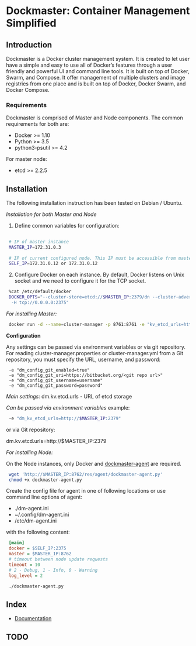 # Dockmaster: Container Management Simplified
 
## Introduction
 Dockmaster is a Docker cluster management system. It is created to let user have a  simple and easy to use all of Docker’s features through
 a user friendly and powerful UI and command line tools. It is built on top of Docker, Swarm, and Compose. It offer management of multiple 
 clusters and image registries from one place and is built on top of Docker, Docker Swarm, and Docker Compose.

### Requirements

Dockmaster is comprised of Master and Node components. The common requirements for both are: 
 
 * Docker >= 1.10
 * Python >= 3.5
 * python3-psutil >= 4.2
 
For master node:
 
 * etcd >= 2.2.5
## Installation

The following installation instruction has been tested on Debian / Ubuntu.

*Installation for both Master and Node*
1. Define common variables for configuration:
 
```sh
 
 # IP of master instance
 MASTER_IP=172.31.0.3 
 
 # IP of current configured node. This IP must be accessible from master instance
 SELF_IP=172.31.0.12 or 172.31.0.12 
```
 
2. Configure Docker on each instance. By default, Docker listens on Unix socket and we need to configure it for the TCP socket.
  
```sh
 %cat /etc/default/docker
 DOCKER_OPTS="--cluster-store=etcd://$MASTER_IP:2379/dn --cluster-advertise=$SELF_IP:2375 \
  -H tcp://0.0.0.0:2375"
```
 
 *For installing Master:*
 
```sh
 docker run -d --name=cluster-manager -p 8761:8761 -e "kv_etcd_urls=http://$MASTER_IP:2379" ni1.codeabovelab.com/cluster-manager

```
 
**Configuration**

Any settings can be passed via environment variables or via git repository.  For reading cluster-manager.properties or cluster-manager.yml from a Git repository, 
you must specify the URL, username, and password:

```properties
 -e "dm_config_git_enabled=true"
 -e "dm_config_git_uri=https://bitbucket.org/<git repo url>"
 -e "dm_config_git_username=username"
 -e "dm_config_git_password=password"
```

*Main settings:*
dm.kv.etcd.urls - URL of etcd storage

*Can be passed via environment variables*
example: 
```sh
 -e "dm_kv_etcd_urls=http://$MASTER_IP:2379" 
```
or via Git repository:

dm.kv.etcd.urls=http://$MASTER_IP:2379

 *For installing Node:*
 
 On the Node instances, only Docker and [dockmaster-agent](/doc/agent.md) are required.
 
```sh
 wget 'http://$MASTER_IP:8762/res/agent/dockmaster-agent.py'
 chmod +x dockmaster-agent.py
```
 
 Create the config file for agent in one of following locations or use command line options of agent: 
 
 * ./dm-agent.ini
 * ~/.config/dm-agent.ini
 * /etc/dm-agent.ini
 
with the following content:
 
```ini
 [main]
 docker = $SELF_IP:2375
 master = $MASTER_IP:8762
 # timeout between node update requests
 timeout = 10 
 # 2 - Debug, 1 - Info, 0 - Warning
 log_level = 2 
```
 
```sh
 ./dockmaster-agent.py
```

## Index ##

* [Documentation](/doc/)

## TODO ##